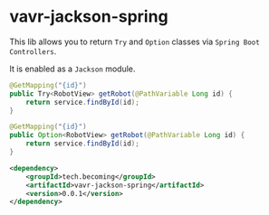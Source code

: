 # vavr-jackson-spring

This lib allows you to return `Try` and `Option` classes via `Spring Boot Controllers`.

It is enabled as a `Jackson` module.

```java
@GetMapping("{id}")
public Try<RobotView> getRobot(@PathVariable Long id) {
    return service.findById(id);
}
```

```java
@GetMapping("{id}")
public Option<RobotView> getRobot(@PathVariable Long id) {
    return service.findById(id);
}
```

```xml
<dependency>
    <groupId>tech.becoming</groupId>
    <artifactId>vavr-jackson-spring</artifactId>
    <version>0.0.1</version>
</dependency>
```
